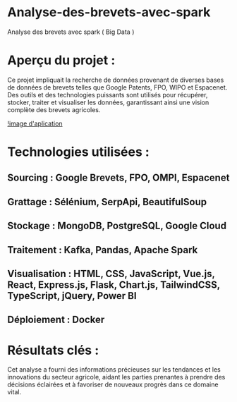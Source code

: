 # Analyse-des-brevets-avec-spark
Analyse des brevets avec spark ( Big Data )

# Aperçu du projet :
Ce projet impliquait la recherche de données provenant de diverses bases de données de brevets telles que Google Patents, FPO, WIPO et Espacenet. Des outils et des technologies puissants sont utilisés pour récupérer, stocker, traiter et visualiser les données, garantissant ainsi une vision complète des brevets agricoles.

[!image d'aplication](image\image.png)


# Technologies utilisées :
## Sourcing : Google Brevets, FPO, OMPI, Espacenet
## Grattage : Sélénium, SerpApi, BeautifulSoup
## Stockage : MongoDB, PostgreSQL, Google Cloud
## Traitement : Kafka, Pandas, Apache Spark
## Visualisation : HTML, CSS, JavaScript, Vue.js, React, Express.js, Flask, Chart.js, TailwindCSS, TypeScript, jQuery, Power BI
## Déploiement : Docker

# Résultats clés :
Cet analyse a fourni des informations précieuses sur les tendances et les innovations du secteur agricole, aidant les parties prenantes à prendre des décisions éclairées et à favoriser de nouveaux progrès dans ce domaine vital.
